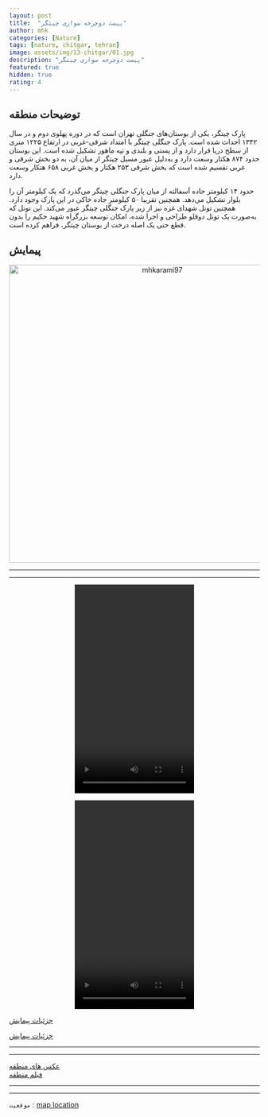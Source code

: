 ```yaml
---
layout: post
title:  "پیست دوچرخه سواری چیتگر"
author: mhk
categories: [Nature]
tags: [nature, chitgar, tehran]
image: assets/img/13-chitgar/01.jpg
description: "پیست دوچرخه سواری چیتگر"
featured: true
hidden: true
rating: 4
---
```


## توضیحات منطقه
پارک چیتگر، یکی از بوستان‌های جنگلی تهران است که در دوره پهلوی دوم و در سال ۱۳۴۲ احداث شده است. پارک جنگلی چیتگر با امتداد شرقی-غربی در ارتفاع ۱۲۲۵ متری از سطح دریا قرار دارد و از پستی و بلندی و تپه ماهور تشکیل شده است. این بوستان حدود ۸۷۴ هکتار وسعت دارد و به‌دلیل عبور مسیل چیتگر از میان آن، به دو بخش شرقی و غربی تقسیم شده است که بخش شرقی ۲۵۳ هکتار و بخش غربی ۶۵۸ هتکار وسعت دارد.  

حدود ۱۴ كیلومتر جاده آسفالته از میان پارک جنگلی چیتگر می‌گذرد که یک کیلومتر آن را بلوار تشکیل می‌دهد. همچنین تقریبا ۵۰ كیلومتر جاده خاكی در این پارک وجود دارد. همچنین تونل شهدای غزه نیز از زیر پارک جنگلی چیتگر عبور می‌کند. اين تونل كه به‌صورت يک تونل دوقلو طراحی و اجرا شده، امكان توسعه بزرگراه شهيد حكيم را بدون قطع حتی یک اصله درخت از بوستان چیتگر، فراهم كرده است.  

## پیمایش


<p align="center">
  <img src="/assets/img/13-chitgar/02.jpg" alt="mhkarami97" width="600" />
</p>


---
---

<p align="center">
<video width="240" height="420" controls>
  <source src="/assets/img/13-chitgar/01.mp4" type="video/mp4">
</video>
</p>

<p align="center">
<video width="240" height="420" controls>
  <source src="/assets/img/13-chitgar/02.mp4" type="video/mp4">
</video>
</p>

[جزئیات پیمایش](/assets/img/13-chitgar/09.jpg)  

[جزئیات پیمایش](/assets/img/13-chitgar/10.jpg)  

---
---

[عکس های منطقه](https://www.instagram.com/p/CV5oTyyIJRd/)  
[فیلم منطقه](https://www.instagram.com/p/CV9tXPeo2RW/)  

---
---

`موقعیت` : [map location](https://www.google.com/maps/place/Tehran+Province,+Tehran,+District+22,+%D9%BE%DB%8C%D8%B3%D8%AA+%D8%AF%D9%88%DA%86%D8%B1%D8%AE%D9%87+%D8%B3%D9%88%D8%A7%D8%B1%DB%8C+%D9%BE%D8%A7%D8%B1%DA%A9+%DA%86%DB%8C%D8%AA%DA%AF%D8%B1%E2%80%AD/data=!4m2!3m1!1s0x3f8dfb235769db27:0x74d4c1fc9026d3bc?sa=X&ved=2ahUKEwjbsMqsgIj0AhUElFwKHRzqDLQQ8gF6BAgOEAE)
